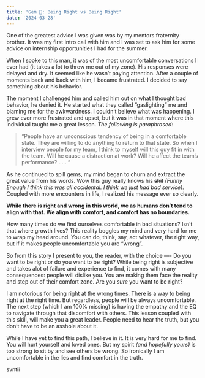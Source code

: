 ```yaml
---
title: 'Gem 💎: Being Right vs Being Right'
date: '2024-03-28'
---
```


One of the greatest advice I was given was by my mentors fraternity brother. It was my first intro call with him and I was set to ask him for some advice on internship opportunities I had for the summer.

  
When I spoke to this man, it was of the most uncomfortable conversations I ever had (it takes a lot to throw me out of my zone). His responses were delayed and dry. It seemed like he wasn’t paying attention. After a couple of moments back and back with him, I became frustrated. I decided to say something about his behavior.

  

The moment I challenged him and called him out on what I thought bad behavior, he denied it. He started what they called “gaslighting” me and blaming me for the awkwardness. I couldn’t believe what was happening. I grew ever more frustrated and upset, but it was in that moment where this individual taught me a great lesson. *The following is paraphrased:*

  

> “People have an unconscious tendency of being in a comfortable state.
> They are willing to do anything to return to that state. So when I
> interview people for my team, I think to myself will this guy fit in
> with the team. Will he cause a distraction at work? Will he affect the
> team’s performance? ….. “

  

As he continued to spill gems, my mind began to churn and extract the great value from his words. Wow this guy really knows his ~~shit~~ *(Funny Enough I think this was all accidental. I think we just had bad service)*. Coupled with more encounters in life, I realized his message ever so clearly. 

**While there is right and wrong in this world, we as humans don’t tend to align with that. We align with comfort, and comfort has no boundaries.**

  

How many times do we find ourselves comfortable in bad situations? Isn’t that where growth lives? This reality boggles my mind and very hard for me to wrap my head around. You can do, think, say, act whatever, the right way, but if it makes people uncomfortable you are “wrong”.


So from this story I present to you, the reader, with the choice —- Do you want to be right or do you want to be right? While being right is subjective and takes alot of failure and experience to find, it comes with many consequences: people will dislike you. You are making them face the reality and step out of their comfort zone. Are you *sure* you want to be right?

  

I am notorious for being right at the wrong times. There is a way to being right at the right time. But regardless, people will be always uncomfortable. The next step (which I am 100% missing) is having the empathy and the EQ to navigate through that discomfort with others. This lesson coupled with this skill, will make you a great leader. People need to hear the truth, but you don’t have to be an asshole about it.

  

While I have yet to find this path, I believe in it. It is very hard for me to find. You will hurt yourself and loved ones. But my spirit *(and hopefully yours)* is too strong to sit by and see others be wrong. So ironically I am uncomfortable in the lies and find comfort in the truth.

  
  

svntii
